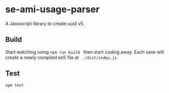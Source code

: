 # se-ami-usage-parser

A Javascript library to create uuid v5.

## Build

Start watching using ``` npm run build  ``` then start coding away. Each save will create a newly compiled es5 file at ``` ./dist/index.js```

## Test
``` npm test ```
